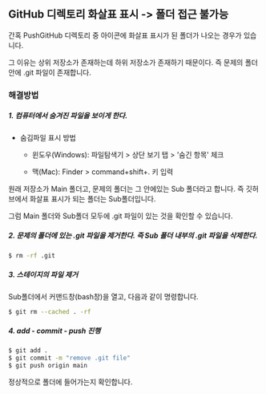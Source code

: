 ## GitHub 디렉토리 화살표 표시 -> 폴더 접근 불가능
간혹 PushGitHub 디렉토리 중 아이콘에 화살표 표시가 된 폴더가 나오는 경우가 있습니다.

그 이유는 상위 저장소가 존재하는데 하위 저장소가 존재하기 때문이다. 즉 문제의 폴더 안에 .git 파일이 존재합니다.

###  해결방법

##### 1. 컴퓨터에서 숨겨진 파일을 보이게 한다.

* 숨김파일 표시 방법

  - 윈도우(Windows): 파일탐색기 > 상단 보기 탭 > '숨긴 항목' 체크

  - 맥(Mac): Finder > command+shift+. 키 입력
  
원래 저장소가 Main 폴더고, 문제의 폴더는 그 안에있는 Sub 폴더라고 합니다. 즉 깃허브에서 화살표 표시가 되는 폴더는 Sub폴더입니다.
  
그럼 Main 폴더와 Sub폴더 모두에 .git 파일이 있는 것을 확인할 수 있습니다.
  
##### 2. 문제의 폴더에 있는 .git 파일을 제거한다. 즉 Sub 폴더 내부의 .git 파일을 삭제한다.

```bash
$ rm -rf .git 
```

##### 3. 스테이지의 파일 제거

Sub폴더에서 커맨드창(bash창)을 열고, 다음과 같이 명령합니다.
```bash
$ git rm --cached . -rf
```
##### 4. add - commit - push 진행

```bash
$ git add .
$ git commit -m "remove .git file"
$ git push origin main

```

정상적으로 폴더에 들어가는지 확인합니다.



